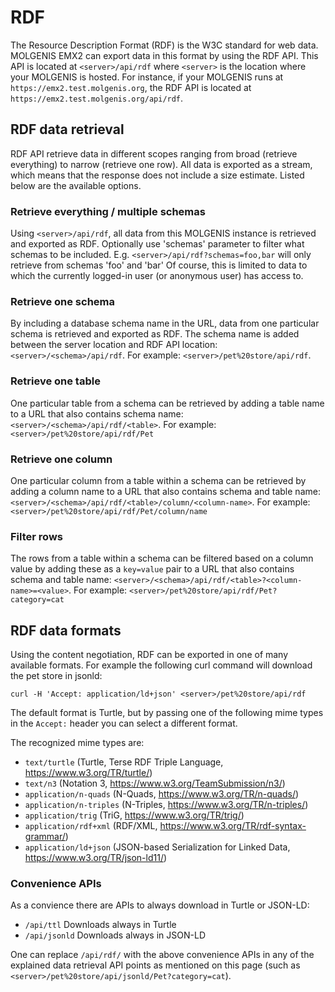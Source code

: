 # RDF

The Resource Description Format (RDF) is the W3C standard for web data.
MOLGENIS EMX2 can export data in this format by using the RDF API. This API is located at `<server>/api/rdf` where `<server>` is the location where your MOLGENIS is hosted.
For instance, if your MOLGENIS runs at `https://emx2.test.molgenis.org`, the RDF API is located at `https://emx2.test.molgenis.org/api/rdf`.   

## RDF data retrieval
RDF API retrieve data in different scopes ranging from broad (retrieve everything) to narrow (retrieve one row).
All data is exported as a stream, which means that the response does not include a size estimate.
Listed below are the available options.

### Retrieve everything / multiple schemas
Using `<server>/api/rdf`, all data from this MOLGENIS instance is retrieved and exported as RDF.
Optionally use 'schemas' parameter to filter what schemas to be included. E.g. `<server>/api/rdf?schemas=foo,bar` will only retrieve from schemas 'foo' and 'bar'
Of course, this is limited to data to which the currently logged-in user (or anonymous user) has access to.

### Retrieve one schema
By including a database schema name in the URL, data from one particular schema is retrieved and exported as RDF.
The schema name is added between the server location and RDF API location: `<server>/<schema>/api/rdf`.
For example: `<server>/pet%20store/api/rdf`.

### Retrieve one table
One particular table from a schema can be retrieved by adding a table name to a URL that also contains schema name: `<server>/<schema>/api/rdf/<table>`.
For example: `<server>/pet%20store/api/rdf/Pet`

### Retrieve one column
One particular column from a table within a schema can be retrieved by adding a column name to a URL that also contains schema and table name: `<server>/<schema>/api/rdf/<table>/column/<column-name>`.
For example: `<server>/pet%20store/api/rdf/Pet/column/name`

### Filter rows
The rows from a table within a schema can be filtered based on a column value by adding these as a `key=value` pair to a URL that also contains schema and table name: `<server>/<schema>/api/rdf/<table>?<column-name>=<value>`.
For example: `<server>/pet%20store/api/rdf/Pet?category=cat`

## RDF data formats
Using the content negotiation, RDF can be exported in one of many available formats. For example the following curl command will download the pet store in jsonld:

`curl -H 'Accept: application/ld+json' <server>/pet%20store/api/rdf`

The default format is Turtle, but by passing one of the following mime types in the `Accept:` header you can select a different format.

The recognized mime types are:
- `text/turtle` (Turtle, Terse RDF Triple Language, https://www.w3.org/TR/turtle/)
- `text/n3` (Notation 3, https://www.w3.org/TeamSubmission/n3/)
- `application/n-quads` (N-Quads, https://www.w3.org/TR/n-quads/)
- `application/n-triples` (N-Triples, https://www.w3.org/TR/n-triples/)
- `application/trig` (TriG, https://www.w3.org/TR/trig/)
- `application/rdf+xml` (RDF/XML, https://www.w3.org/TR/rdf-syntax-grammar/)
- `application/ld+json` (JSON-based Serialization for Linked Data, https://www.w3.org/TR/json-ld11/)

### Convenience APIs
As a convience there are APIs to always download in Turtle or JSON-LD:
- `/api/ttl` Downloads always in Turtle
- `/api/jsonld` Downloads always in JSON-LD

One can replace `/api/rdf/` with the above convenience APIs in any of the explained data retrieval API points as
mentioned on this page (such as `<server>/pet%20store/api/jsonld/Pet?category=cat`).